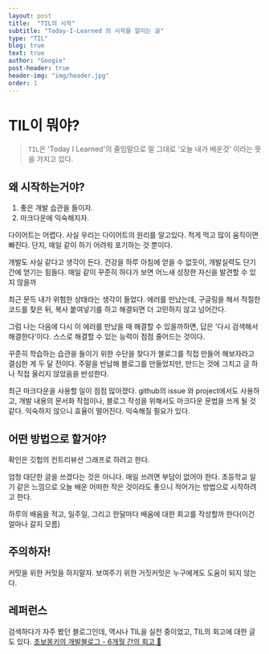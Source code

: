 ```yaml
---
layout: post
title:  "TIL의 시작"
subtitle: "Today-I-Learned 의 시작을 알리는 글"
type: "TIL"
blog: true
text: true
author: "Googie"
post-header: true
header-img: "img/header.jpg"
order: 1
---
```


# TIL이 뭐야?

> `TIL`은 'Today I Learned'의 줄임말으로 말 그대로 '오늘 내가 배운것' 이라는 뜻을 가지고 있다.

## 왜 시작하는거야?

1. 좋은 개발 습관을 들이자.
2. 마크다운에 익숙해지자.

다이어트는 어렵다. 사실 우리는 다이어트의 원리를 알고있다. 적게 먹고 많이 움직이면 빠진다. 단지, 매일 같이 하기 어려워 포기하는 것 뿐이다.

개발도 사실 같다고 생각이 든다.
건강을 하루 아침에 얻을 수 없듯이, 개발실력도 단기간에 얻기는 힘들다. 매일 같이 꾸준히 하다가 보면 어느새 성장한 자신을 발견할 수 있지 않을까


최근 문득 내가 위험한 상태라는 생각이 들었다.
에러를 만났는데, 구글링을 해서 적절한 코드를 찾은 뒤, 복사 붙여넣기를 하고 해결되면 더 고민하지 않고 넘어간다.

그럼 나는 다음에 다시 이 에러를 만났을 때 해결할 수 있을까하면, 답은 '다시 검색해서 해결한다'이다.
스스로 해결할 수 있는 능력이 점점 줄어드는 것이다. 

꾸준히 학습하는 습관을 들이기 위한 수단을 찾다가 블로그를 직접 만들어 해보자라고 결심한 게 두 달 전이다.
주말을 반납해 블로그를 만들었지만, 만드는 것에 그치고 글 하나 직접 올리지 않았음을 반성한다.

최근 마크다운을 사용할 일이 점점 많아졌다.
github의 issue 와 project에서도 사용하고, 개발 내용의 문서화 작접이나, 블로그 작성을 위해서도 마크다운 문법을 쓰게 될 것 같다.
익숙하지 않으니 효율이 떨어진다. 익숙해질 필요가 있다.

## 어떤 방법으로 할거야?

확인은 깃헙의 컨트리뷰션 그래프로 하려고 한다.

엄청 대단한 글을 쓰겠다는 것은 아니다. 매일 쓰려면 부담이 없어야 한다.
초등학교 일기 같은 느낌으로 오늘 배운 어떠한 작은 것이라도 좋으니 적어가는 방법으로 시작하려고 한다.

하루의 배움을 적고, 일주일, 그리고 한달마다 배움에 대한 회고를 작성할까 한다(이건 얼마나 갈지 모름)

## 주의하자!

커밋을 위한 커밋을 하지말자.
보여주기 위한 거짓커밋은 누구에게도 도움이 되지 않는다.

## 레퍼런스

검색하다가 자주 봤던 블로그인데, 역시나 TIL을 실천 중이었고, TIL의 회고에 대한 글도 있다.
[초보몽키의 개발블로그 - 6개월 간의 회고 🔗](https://wayhome25.github.io/til/2017/08/14/TIL-for-6-months/)
